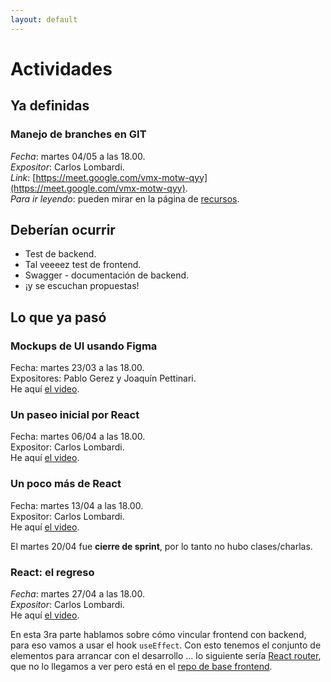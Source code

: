 ```yaml
---
layout: default
---
```


# Actividades

## Ya definidas

### Manejo de branches en GIT
_Fecha_: martes 04/05 a las 18.00.  
_Expositor_: Carlos Lombardi.  
_Link_: [https://meet.google.com/vmx-motw-qyy](https://meet.google.com/vmx-motw-qyy).  
_Para ir leyendo_: pueden mirar en la página de [recursos](./recursos/recursos-index).


## Deberían ocurrir
- Test de backend.
- Tal veeeez test de frontend.
- Swagger - documentación de backend.
- ¡y se escuchan propuestas!


## Lo que ya pasó


### Mockups de UI usando Figma
Fecha: martes 23/03 a las 18.00.  
Expositores: Pablo Gerez y Joaquín Pettinari.  
He aquí [el video](https://drive.google.com/file/d/1cUTDRfaw6aD7rbt3z8GpmbJN4gfjHqFF/view).

### Un paseo inicial por React
Fecha: martes 06/04 a las 18.00.  
Expositor: Carlos Lombardi.  
He aquí [el video](https://drive.google.com/file/d/1EpMdM1eiD2jewhTR1gbWA53vv8EHbytZ/view).

### Un poco más de React
Fecha: martes 13/04 a las 18.00.  
Expositor: Carlos Lombardi.  
He aquí [el video](https://drive.google.com/file/d/1b4IiRz3pWqToCo2qpn9_N33lLcxCjPLT).

El martes 20/04 fue **cierre de sprint**, por lo tanto no hubo clases/charlas.

### React: el regreso
_Fecha_: martes 27/04 a las 18.00.  
_Expositor_: Carlos Lombardi.  
He aquí [el video](https://drive.google.com/file/d/138GyVuhV86qxWm-CgLui1P7lOtI1DpIE/view).

En esta 3ra parte hablamos sobre cómo vincular frontend con backend, para eso vamos a usar el hook `useEffect`.
Con esto tenemos el conjunto de elementos para arrancar con el desarrollo ... lo siguiente sería [React router](https://reactrouter.com/), que no lo llegamos a ver pero está en el [repo de base frontend](https://github.com/unahur-desapp/react-recoil-app-seed).  
